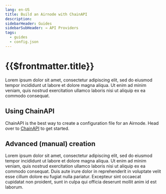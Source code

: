 ```yaml
---
lang: en-US
title: Build an Airnode with ChainAPI
description:
sidebarHeader: Guides
sidebarSubHeader: → API Providers
tags:
  - guides
  - config.json
---
```


# {{$frontmatter.title}}

<Toc/>

Lorem ipsum dolor sit amet, consectetur adipiscing elit, sed do eiusmod tempor
incididunt ut labore et dolore magna aliqua. Ut enim ad minim veniam, quis
nostrud exercitation ullamco laboris nisi ut aliquip ex ea commodo consequat.

## Using ChainAPI

ChainAPI is the best way to create a configuration file for an Airnode. Head
over to [ChainAPI](https://www.chainapi.com) to get started.

## Advanced (manual) creation

Lorem ipsum dolor sit amet, consectetur adipiscing elit, sed do eiusmod tempor
incididunt ut labore et dolore magna aliqua. Ut enim ad minim veniam, quis
nostrud exercitation ullamco laboris nisi ut aliquip ex ea commodo consequat.
Duis aute irure dolor in reprehenderit in voluptate velit esse cillum dolore eu
fugiat nulla pariatur. Excepteur sint occaecat cupidatat non proident, sunt in
culpa qui officia deserunt mollit anim id est laborum.
